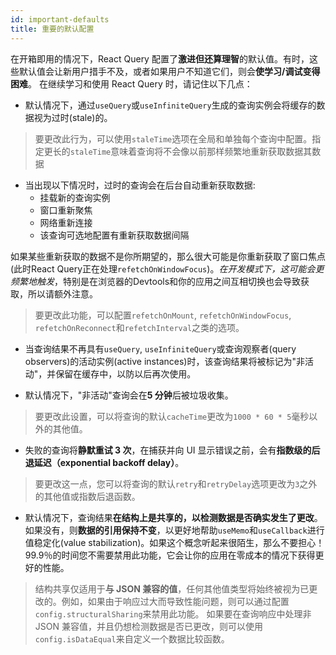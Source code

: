 ```yaml
---
id: important-defaults
title: 重要的默认配置
---
```


在开箱即用的情况下，React Query 配置了**激进但还算理智**的默认值。有时，这些默认值会让新用户措手不及，或者如果用户不知道它们，则会**使学习/调试变得困难**。
在继续学习和使用 React Query 时，请记住以下几点：

- 默认情况下，通过`useQuery`或`useInfiniteQuery`生成的查询实例会将缓存的数据视为过时(stale)的。

> 要更改此行为，可以使用`staleTime`选项在全局和单独每个查询中配置。指定更长的`staleTime`意味着查询将不会像以前那样频繁地重新获取数据其数据

- 当出现以下情况时，过时的查询会在后台自动重新获取数据:
  - 挂载新的查询实例
  - 窗口重新聚焦
  - 网络重新连接
  - 该查询可选地配置有重新获取数据间隔

如果某些重新获取的数据不是你所期望的，那么很大可能是你重新获取了窗口焦点(此时React Query正在处理`refetchOnWindowFocus`)。*在开发模式下，这可能会更频繁地触发*，特别是在浏览器的Devtools和你的应用之间互相切换也会导致获取，所以请额外注意。

> 要更改此功能，可以配置`refetchOnMount`, `refetchOnWindowFocus`, `refetchOnReconnect`和`refetchInterval`之类的选项。

- 当查询结果不再具有`useQuery`, `useInfiniteQuery`或查询观察者(query observers)的活动实例(active instances)时，该查询结果将被标记为"非活动"，并保留在缓存中，以防以后再次使用。

- 默认情况下，"非活动"查询会在**5 分钟**后被垃圾收集。

> 要更改此设置，可以将查询的默认`cacheTime`更改为`1000 * 60 * 5`毫秒以外的其他值。

- 失败的查询将**静默重试 3 次**，在捕获并向 UI 显示错误之前，会有**指数级的后退延迟（exponential backoff delay）**。

> 要更改这一点，您可以将查询的默认`retry`和`retryDelay`选项更改为`3`之外的其他值或指数后退函数。

- 默认情况下，查询结果**在结构上是共享的，以检测数据是否确实发生了更改**。如果没有，则**数据的引用保持不变**，以更好地帮助`useMemo`和`useCallback`进行值稳定化(value stabilization)。如果这个概念听起来很陌生，那么不要担心！99.9％的时间您不需要禁用此功能，它会让你的应用在零成本的情况下获得更好的性能。

> 结构共享仅适用于**与 JSON 兼容的值**，任何其他值类型将始终被视为已更改的。例如，如果由于响应过大而导致性能问题，则可以通过配置`config.structuralSharing`来禁用此功能。 如果要在查询响应中处理非 JSON 兼容值，并且仍想检测数据是否已更改，则可以使用`config.isDataEqual`来自定义一个数据比较函数。
